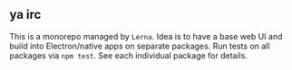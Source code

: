 ## ya irc

This is a monorepo managed by `Lerna`. Idea is to have a base web UI and build into Electron/native apps on separate packages. Run tests on all packages via `npm test`. See each individual package for details.

